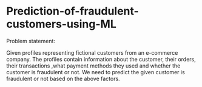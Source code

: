 # Prediction-of-fraudulent-customers-using-ML
Problem statement:

Given profiles representing fictional customers from an e-commerce company. The profiles contain information about the customer, their orders, their transactions ,what payment methods they used and whether the customer is fraudulent or not. We need to predict the given customer is fraudulent or not based on the above factors.
